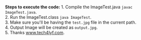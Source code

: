 **Steps to execute the code:**
        1. Compile the ImageTest.java `javac ImageTest.java`. <br/>
        2. Run the ImageTest.class `java ImageTest`. <br/>
        3. Make sure you'll be having the `test.jpg` file in the current path. <br/>
        4. Output Image will be created as `output.jpg`. <br/>
        5. Thanks www.tech4lyf.com.
